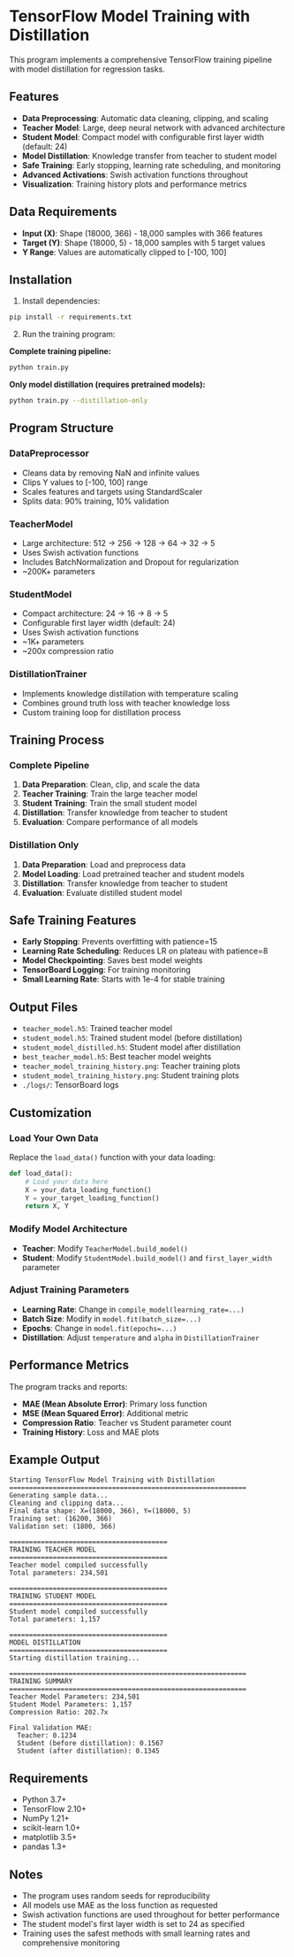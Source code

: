 # TensorFlow Model Training with Distillation

This program implements a comprehensive TensorFlow training pipeline with model distillation for regression tasks.

## Features

- **Data Preprocessing**: Automatic data cleaning, clipping, and scaling
- **Teacher Model**: Large, deep neural network with advanced architecture
- **Student Model**: Compact model with configurable first layer width (default: 24)
- **Model Distillation**: Knowledge transfer from teacher to student model
- **Safe Training**: Early stopping, learning rate scheduling, and monitoring
- **Advanced Activations**: Swish activation functions throughout
- **Visualization**: Training history plots and performance metrics

## Data Requirements

- **Input (X)**: Shape (18000, 366) - 18,000 samples with 366 features
- **Target (Y)**: Shape (18000, 5) - 18,000 samples with 5 target values
- **Y Range**: Values are automatically clipped to [-100, 100]

## Installation

1. Install dependencies:
```bash
pip install -r requirements.txt
```

2. Run the training program:

**Complete training pipeline:**
```bash
python train.py
```

**Only model distillation (requires pretrained models):**
```bash
python train.py --distillation-only
```

## Program Structure

### DataPreprocessor
- Cleans data by removing NaN and infinite values
- Clips Y values to [-100, 100] range
- Scales features and targets using StandardScaler
- Splits data: 90% training, 10% validation

### TeacherModel
- Large architecture: 512 → 256 → 128 → 64 → 32 → 5
- Uses Swish activation functions
- Includes BatchNormalization and Dropout for regularization
- ~200K+ parameters

### StudentModel
- Compact architecture: 24 → 16 → 8 → 5
- Configurable first layer width (default: 24)
- Uses Swish activation functions
- ~1K+ parameters
- ~200x compression ratio

### DistillationTrainer
- Implements knowledge distillation with temperature scaling
- Combines ground truth loss with teacher knowledge loss
- Custom training loop for distillation process

## Training Process

### Complete Pipeline
1. **Data Preparation**: Clean, clip, and scale the data
2. **Teacher Training**: Train the large teacher model
3. **Student Training**: Train the small student model
4. **Distillation**: Transfer knowledge from teacher to student
5. **Evaluation**: Compare performance of all models

### Distillation Only
1. **Data Preparation**: Load and preprocess data
2. **Model Loading**: Load pretrained teacher and student models
3. **Distillation**: Transfer knowledge from teacher to student
4. **Evaluation**: Evaluate distilled student model

## Safe Training Features

- **Early Stopping**: Prevents overfitting with patience=15
- **Learning Rate Scheduling**: Reduces LR on plateau with patience=8
- **Model Checkpointing**: Saves best model weights
- **TensorBoard Logging**: For training monitoring
- **Small Learning Rate**: Starts with 1e-4 for stable training

## Output Files

- `teacher_model.h5`: Trained teacher model
- `student_model.h5`: Trained student model (before distillation)
- `student_model_distilled.h5`: Student model after distillation
- `best_teacher_model.h5`: Best teacher model weights
- `teacher_model_training_history.png`: Teacher training plots
- `student_model_training_history.png`: Student training plots
- `./logs/`: TensorBoard logs

## Customization

### Load Your Own Data
Replace the `load_data()` function with your data loading:

```python
def load_data():
    # Load your data here
    X = your_data_loading_function()
    Y = your_target_loading_function()
    return X, Y
```

### Modify Model Architecture
- **Teacher**: Modify `TeacherModel.build_model()`
- **Student**: Modify `StudentModel.build_model()` and `first_layer_width` parameter

### Adjust Training Parameters
- **Learning Rate**: Change in `compile_model(learning_rate=...)`
- **Batch Size**: Modify in `model.fit(batch_size=...)`
- **Epochs**: Change in `model.fit(epochs=...)`
- **Distillation**: Adjust `temperature` and `alpha` in `DistillationTrainer`

## Performance Metrics

The program tracks and reports:
- **MAE (Mean Absolute Error)**: Primary loss function
- **MSE (Mean Squared Error)**: Additional metric
- **Compression Ratio**: Teacher vs Student parameter count
- **Training History**: Loss and MAE plots

## Example Output

```
Starting TensorFlow Model Training with Distillation
============================================================
Generating sample data...
Cleaning and clipping data...
Final data shape: X=(18000, 366), Y=(18000, 5)
Training set: (16200, 366)
Validation set: (1800, 366)

========================================
TRAINING TEACHER MODEL
========================================
Teacher model compiled successfully
Total parameters: 234,501

========================================
TRAINING STUDENT MODEL
========================================
Student model compiled successfully
Total parameters: 1,157

========================================
MODEL DISTILLATION
========================================
Starting distillation training...

============================================================
TRAINING SUMMARY
============================================================
Teacher Model Parameters: 234,501
Student Model Parameters: 1,157
Compression Ratio: 202.7x

Final Validation MAE:
  Teacher: 0.1234
  Student (before distillation): 0.1567
  Student (after distillation): 0.1345
```

## Requirements

- Python 3.7+
- TensorFlow 2.10+
- NumPy 1.21+
- scikit-learn 1.0+
- matplotlib 3.5+
- pandas 1.3+

## Notes

- The program uses random seeds for reproducibility
- All models use MAE as the loss function as requested
- Swish activation functions are used throughout for better performance
- The student model's first layer width is set to 24 as specified
- Training uses the safest methods with small learning rates and comprehensive monitoring 